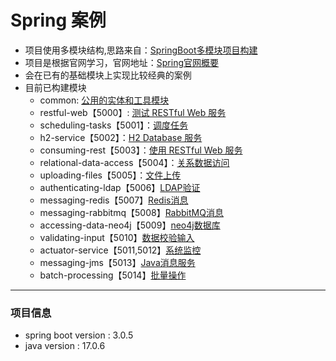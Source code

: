 # Spring 案例

* 项目使用多模块结构,思路来自：[SpringBoot多模块项目构建](https://cloud.tencent.com/developer/article/2141489)
* 项目是根据官网学习，官网地址：[Spring官网概要](https://spring.io/guides)
* 会在已有的基础模块上实现比较经典的案例
* 目前已构建模块
  * common: [公用的实体和工具模块](./common/HELP.md)
  * restful-web【5000】: [测试 RESTful Web 服务](./restful-web/HELP.md)
  * scheduling-tasks【5001】：[调度任务](./scheduling-tasks/HELP.md)
  * h2-service【5002】：[H2 Database 服务](./h2-service/HELP.md)
  * consuming-rest【5003】：[使用 RESTful Web 服务](./consuming-rest/HELP.md)
  * relational-data-access【5004】：[关系数据访问](./relational-data-access/HELP.md)
  * uploading-files【5005】：[文件上传](./uploading-files/HELP.md)
  * authenticating-ldap【5006】[LDAP验证](./authenticating-ldap/HELP.md)
  * messaging-redis【5007】[Redis消息](./messaging-redis/HELP.md)
  * messaging-rabbitmq【5008】[RabbitMQ消息](./messaging-rabbitmq/HELP.md)
  * accessing-data-neo4j【5009】[neo4j数据库](./accessing-data-neo4j/HELP.md)
  * validating-input【5010】[数据校验输入](./validating-input/HELP.md)
  * actuator-service【5011,5012】[系统监控](./actuator-service/HELP.md)
  * messaging-jms【5013】[Java消息服务](./messaging-jms/HELP.md)
  * batch-processing【5014】[批量操作](./batch-processing/HELP.md)
---
### 项目信息
* spring boot version : 3.0.5
* java version : 17.0.6